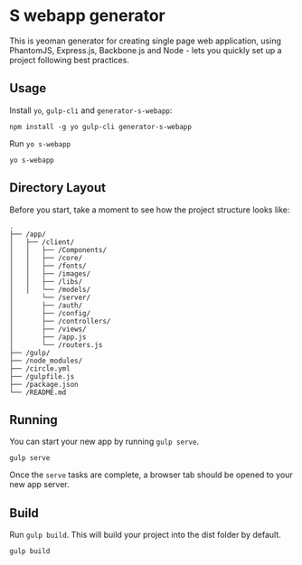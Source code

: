 # S webapp generator

This is yeoman generator for creating single page web application, using PhantomJS, Express.js, Backbone.js and Node - lets you quickly set up a project following best practices.

## Usage

Install `yo`, `gulp-cli` and `generator-s-webapp`: 

```
npm install -g yo gulp-cli generator-s-webapp
```

Run `yo s-webapp`

```
yo s-webapp
```

## Directory Layout

Before you start, take a moment to see how the project structure looks like:

```
.
├── /app/
│   ├── /client/
│   │   ├── /Components/
│   │   ├── /core/
│   │   ├── /fonts/
│   │   ├── /images/
│   │   ├── /libs/
│   │   └── /models/
│		└── /server/
│       ├── /auth/
│       ├── /config/
│       ├── /controllers/
│       ├── /views/
│       ├── /app.js
│       └── /routers.js
├── /gulp/
├── /node_modules/
├── /circle.yml
├── /gulpfile.js
├── /package.json
└── /README.md
```
## Running

You can start your new app by running `gulp serve`. 

```
gulp serve
```

Once the `serve` tasks are complete, a browser tab should be opened to your new app server.

##  Build

Run `gulp build`. This will build your project into the dist folder by default.

```
gulp build
```

